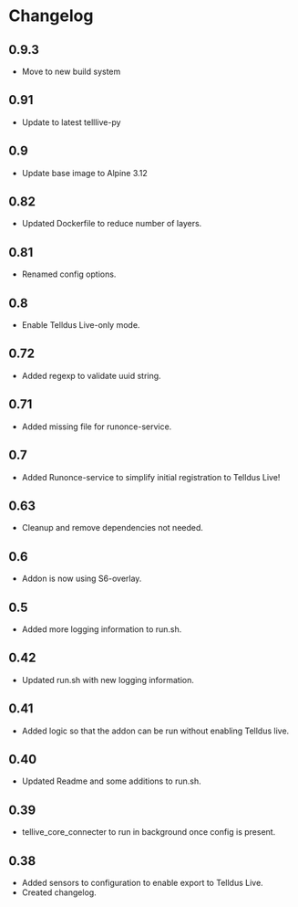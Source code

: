 # Changelog

## 0.9.3

 - Move to new build system

## 0.91

- Update to latest telllive-py

## 0.9

- Update base image to Alpine 3.12

## 0.82

- Updated Dockerfile to reduce number of layers.

## 0.81

- Renamed config options.

## 0.8

- Enable Telldus Live-only mode.

## 0.72

- Added regexp to validate uuid string.

## 0.71

- Added missing file for runonce-service.

## 0.7

- Added Runonce-service to simplify initial registration to Telldus Live!

## 0.63

- Cleanup and remove dependencies not needed.

## 0.6

- Addon is now using S6-overlay.

## 0.5

- Added more logging information to run.sh.

## 0.42

- Updated run.sh with new logging information.

## 0.41

- Added logic so that the addon can be run without enabling Telldus live.

## 0.40

- Updated Readme and some additions to run.sh.

## 0.39

- tellive_core_connecter to run in background once config is present.

## 0.38

- Added sensors to configuration to enable export to Telldus Live.
- Created changelog.
